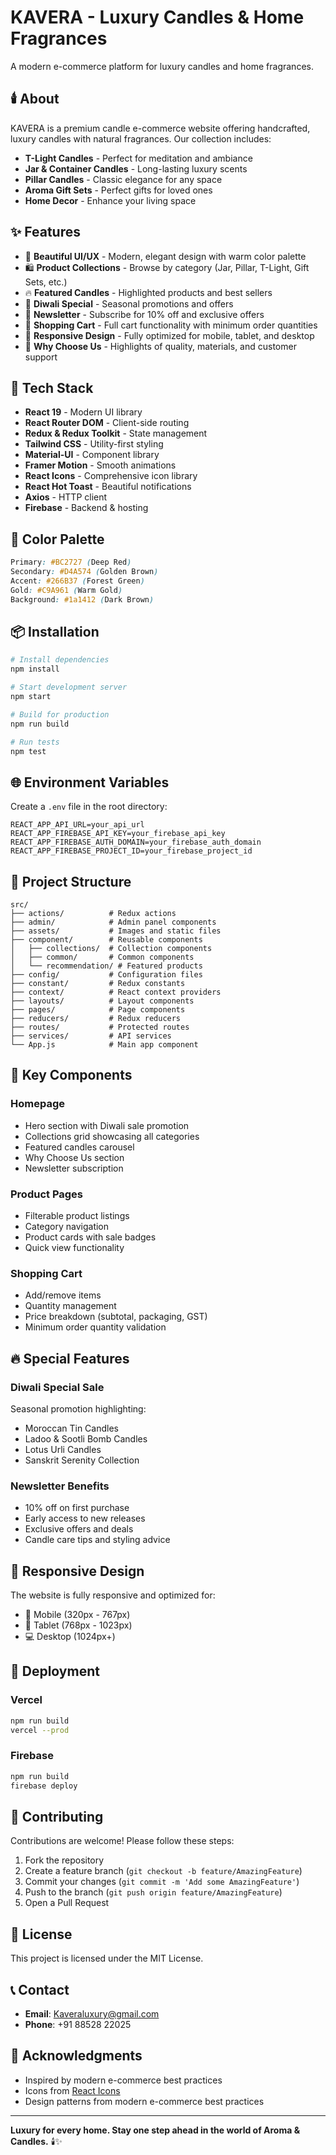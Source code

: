 # KAVERA - Luxury Candles & Home Fragrances

A modern e-commerce platform for luxury candles and home fragrances.

## 🕯️ About

KAVERA is a premium candle e-commerce website offering handcrafted, luxury candles with natural fragrances. Our collection includes:

- **T-Light Candles** - Perfect for meditation and ambiance
- **Jar & Container Candles** - Long-lasting luxury scents
- **Pillar Candles** - Classic elegance for any space
- **Aroma Gift Sets** - Perfect gifts for loved ones
- **Home Decor** - Enhance your living space

## ✨ Features

- 🎨 **Beautiful UI/UX** - Modern, elegant design with warm color palette
- 🛍️ **Product Collections** - Browse by category (Jar, Pillar, T-Light, Gift Sets, etc.)
- 🔥 **Featured Candles** - Highlighted products and best sellers
- 🎁 **Diwali Special** - Seasonal promotions and offers
- 📧 **Newsletter** - Subscribe for 10% off and exclusive offers
- 🛒 **Shopping Cart** - Full cart functionality with minimum order quantities
- 📱 **Responsive Design** - Fully optimized for mobile, tablet, and desktop
- 🎯 **Why Choose Us** - Highlights of quality, materials, and customer support

## 🚀 Tech Stack

- **React 19** - Modern UI library
- **React Router DOM** - Client-side routing
- **Redux & Redux Toolkit** - State management
- **Tailwind CSS** - Utility-first styling
- **Material-UI** - Component library
- **Framer Motion** - Smooth animations
- **React Icons** - Comprehensive icon library
- **React Hot Toast** - Beautiful notifications
- **Axios** - HTTP client
- **Firebase** - Backend & hosting

## 🎨 Color Palette

```css
Primary: #BC2727 (Deep Red)
Secondary: #D4A574 (Golden Brown)
Accent: #266B37 (Forest Green)
Gold: #C9A961 (Warm Gold)
Background: #1a1412 (Dark Brown)
```

## 📦 Installation

```bash
# Install dependencies
npm install

# Start development server
npm start

# Build for production
npm run build

# Run tests
npm test
```

## 🌐 Environment Variables

Create a `.env` file in the root directory:

```env
REACT_APP_API_URL=your_api_url
REACT_APP_FIREBASE_API_KEY=your_firebase_api_key
REACT_APP_FIREBASE_AUTH_DOMAIN=your_firebase_auth_domain
REACT_APP_FIREBASE_PROJECT_ID=your_firebase_project_id
```

## 📁 Project Structure

```
src/
├── actions/          # Redux actions
├── admin/            # Admin panel components
├── assets/           # Images and static files
├── component/        # Reusable components
│   ├── collections/  # Collection components
│   ├── common/       # Common components
│   └── recommendation/ # Featured products
├── config/           # Configuration files
├── constant/         # Redux constants
├── context/          # React context providers
├── layouts/          # Layout components
├── pages/            # Page components
├── reducers/         # Redux reducers
├── routes/           # Protected routes
├── services/         # API services
└── App.js            # Main app component
```

## 🎯 Key Components

### Homepage
- Hero section with Diwali sale promotion
- Collections grid showcasing all categories
- Featured candles carousel
- Why Choose Us section
- Newsletter subscription

### Product Pages
- Filterable product listings
- Category navigation
- Product cards with sale badges
- Quick view functionality

### Shopping Cart
- Add/remove items
- Quantity management
- Price breakdown (subtotal, packaging, GST)
- Minimum order quantity validation

## 🔥 Special Features

### Diwali Special Sale
Seasonal promotion highlighting:
- Moroccan Tin Candles
- Ladoo & Sootli Bomb Candles
- Lotus Urli Candles
- Sanskrit Serenity Collection

### Newsletter Benefits
- 10% off on first purchase
- Early access to new releases
- Exclusive offers and deals
- Candle care tips and styling advice

## 📱 Responsive Design

The website is fully responsive and optimized for:
- 📱 Mobile (320px - 767px)
- 📱 Tablet (768px - 1023px)
- 💻 Desktop (1024px+)

## 🚢 Deployment

### Vercel
```bash
npm run build
vercel --prod
```

### Firebase
```bash
npm run build
firebase deploy
```

## 👥 Contributing

Contributions are welcome! Please follow these steps:

1. Fork the repository
2. Create a feature branch (`git checkout -b feature/AmazingFeature`)
3. Commit your changes (`git commit -m 'Add some AmazingFeature'`)
4. Push to the branch (`git push origin feature/AmazingFeature`)
5. Open a Pull Request

## 📄 License

This project is licensed under the MIT License.

## 📞 Contact

- **Email**: Kaveraluxury@gmail.com
- **Phone**: ‪‪+91 88528 22025

## 🙏 Acknowledgments

- Inspired by modern e-commerce best practices
- Icons from [React Icons](https://react-icons.github.io/react-icons/)
- Design patterns from modern e-commerce best practices

---

**Luxury for every home. Stay one step ahead in the world of Aroma & Candles.** 🕯️✨
